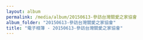 ```yaml
---
layout: album
permalink: /media/album/20150613-參訪台灣關愛之家協會
album_folder: "20150613-參訪台灣關愛之家協會"
title: "電子相簿 - 20150613-參訪台灣關愛之家協會"
---
```

